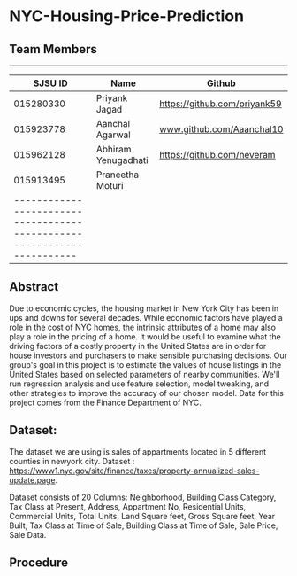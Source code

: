 # NYC-Housing-Price-Prediction

## Team Members
------------------------------------------------------------------------
|   SJSU ID    |         Name       |             Github               |
|--------------|--------------------|----------------------------------|
|  015280330   | Priyank Jagad      | https://github.com/priyank59     |
|  015923778   | Aanchal Agarwal    | www.github.com/Aaanchal10        |
|  015962128   | Abhiram Yenugadhati| https://github.com/neveram       |
|  015913495   | Praneetha Moturi   |                                  |
-----------------------------------------------------------------------|

## Abstract

Due to economic cycles, the housing market in New York City has been in ups and downs for several decades. While economic factors have played a role in the cost of NYC homes, the intrinsic attributes of a home may also play a role in the pricing of a home. It would be useful to examine what the driving factors of a costly property in the United States are in order for house investors and purchasers to make sensible purchasing decisions. Our group's goal in this project is to estimate the values of house listings in the United States based on selected parameters of nearby communities. We'll run regression analysis and use feature selection, model tweaking, and other strategies to improve the accuracy of our chosen model. Data for this project comes from the Finance Department of NYC. 

## Dataset:

The dataset we are using is sales of appartments located in  5 different counties in newyork city.
Dataset : https://www1.nyc.gov/site/finance/taxes/property-annualized-sales-update.page.

Dataset consists of 20 Columns: Neighborhood, Building Class Category, Tax Class at Present, Address, Appartment No, Residential Units, Commercial Units, Total Units, Land Square feet, Gross Square feet, Year Built, Tax Class at Time of Sale, Building Class at Time of Sale, Sale Price, Sale Data.

## Procedure


